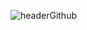 ![headerGithub](https://user-images.githubusercontent.com/84272231/139152196-10440c69-927a-4801-aa77-a4807a94e6c8.png)

<!--
**BryanWille/BryanWille** is a ✨ _special_ ✨ repository because its `README.md` (this file) appears on your GitHub profile.

Here are some ideas to get you started:

- 🔭 I’m currently working on ...
- 🌱 I’m currently learning ...
- 👯 I’m looking to collaborate on ...
- 🤔 I’m looking for help with ...
- 💬 Ask me about ...
- 📫 How to reach me: ...
- 😄 Pronouns: ...
- ⚡ Fun fact: ...![Uploading headerGithub.png…]()

-->
